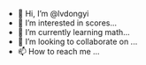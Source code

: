 - 👋 Hi, I’m @lvdongyi
- 👀 I’m interested in scores...
- 🌱 I’m currently learning math...
- 💞️ I’m looking to collaborate on ...
- 📫 How to reach me ...

<!---
lvdongyi/lvdongyi is a ✨ special ✨ repository because its `README.md` (this file) appears on your GitHub profile.
You can click the Preview link to take a look at your changes.
--->
